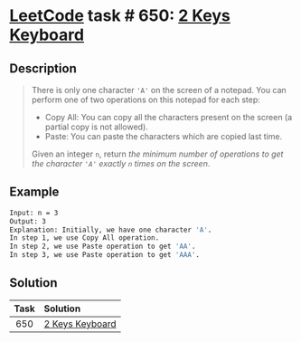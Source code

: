 # [LeetCode][leetcode] task # 650: [2 Keys Keyboard][task]

Description
-----------

> There is only one character `'A'` on the screen of a notepad.
> You can perform one of two operations on this notepad for each step:
> * Copy All: You can copy all the characters present on the screen (a partial copy is not allowed).
> * Paste: You can paste the characters which are copied last time.
>
> Given an integer `n`, return _the minimum number of operations
> to get the character `'A'` exactly `n` times on the screen_.

 Example
-------

```sh
Input: n = 3
Output: 3
Explanation: Initially, we have one character 'A'.
In step 1, we use Copy All operation.
In step 2, we use Paste operation to get 'AA'.
In step 3, we use Paste operation to get 'AAA'.
```

Solution
--------

| Task | Solution                    |
|:----:|:----------------------------|
| 650  | [2 Keys Keyboard][solution] |


[leetcode]: <http://leetcode.com/>
[task]: <https://leetcode.com/problems/base-7/>
[solution]: <https://github.com/wellaxis/witalis-jkit/blob/main/module/tasks/src/main/java/com/witalis/jkit/tasks/core/task/leetcode/h7/p650/option/Practice.java>

